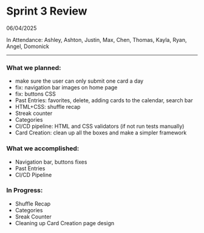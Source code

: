 # Sprint 3 Review

06/04/2025

In Attendance: Ashley, Ashton, Justin, Max, Chen, Thomas, Kayla, Ryan, Angel, Domonick

---

### What we planned:
- make sure the user can only submit one card a day
- fix: navigation bar images on home page
- fix: buttons CSS
- Past Entries: favorites, delete, adding cards to the calendar, search bar
- HTML+CSS: shuffle recap
- Streak counter
- Categories
- CI/CD pipeline: HTML and CSS validators (if not run tests manually)
- Card Creation: clean up all the boxes and make a simpler framework

### What we accomplished:
- Navigation bar, buttons fixes
- Past Entries
- CI/CD Pipeline

### In Progress:
- Shuffle Recap
- Categories
- Sreak Counter
- Cleaning up Card Creation page design
